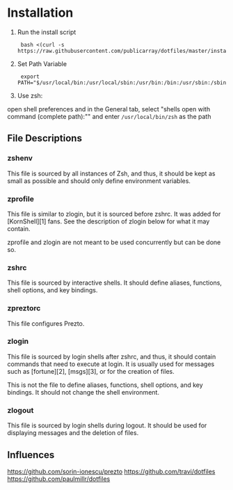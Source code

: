 Installation
============
1. Run the install script

        bash <(curl -s https://raw.githubusercontent.com/publicarray/dotfiles/master/install.sh)

2. Set Path Variable

        export PATH="$/usr/local/bin:/usr/local/sbin:/usr/bin:/bin:/usr/sbin:/sbin/:$PATH"

3. Use zsh:

open shell preferences and in the General tab, select "shells open with command (complete path):"" and enter `/usr/local/bin/zsh` as the path


File Descriptions
-----------------

### zshenv

This file is sourced by all instances of Zsh, and thus, it should be kept as
small as possible and should only define environment variables.

### zprofile

This file is similar to zlogin, but it is sourced before zshrc. It was added
for [KornShell][1] fans. See the description of zlogin below for what it may
contain.

zprofile and zlogin are not meant to be used concurrently but can be done so.

### zshrc

This file is sourced by interactive shells. It should define aliases,
functions, shell options, and key bindings.

### zpreztorc

This file configures Prezto.

### zlogin

This file is sourced by login shells after zshrc, and thus, it should contain
commands that need to execute at login. It is usually used for messages such as
[fortune][2], [msgs][3], or for the creation of files.

This is not the file to define aliases, functions, shell options, and key
bindings. It should not change the shell environment.

### zlogout

This file is sourced by login shells during logout. It should be used for
displaying messages and the deletion of files.

Influences
----------
https://github.com/sorin-ionescu/prezto
https://github.com/travi/dotfiles
https://github.com/paulmillr/dotfiles
